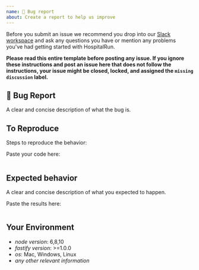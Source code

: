 ```yaml
---
name: 🐛 Bug report
about: Create a report to help us improve
---
```


Before you submit an issue we recommend you drop into our [Slack workspace](https://hospitalrun-slack.herokuapp.com/) and ask any questions you have or mention any problems you've had getting started with HospitalRun.

**Please read this entire template before posting any issue. If you ignore these instructions
and post an issue here that does not follow the instructions, your issue might be closed,
locked, and assigned the `missing discussion` label.**

## 🐛 Bug Report

A clear and concise description of what the bug is.

## To Reproduce

Steps to reproduce the behavior:

Paste your code here:

```js

```

## Expected behavior

A clear and concise description of what you expected to happen.

Paste the results here:

```js

```

## Your Environment

- *node version*: 6,8,10
- *fastify version*: >=1.0.0
- *os*: Mac, Windows, Linux
- *any other relevant information*
